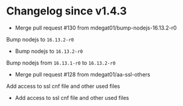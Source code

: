 # Changelog since v1.4.3
- Merge pull request #130 from mdegat01/bump-nodejs-16.13.2-r0

Bump nodejs to `16.13.2-r0` 
- Bump nodejs to `16.13.2-r0`

Bump nodejs from `16.13.1-r0` to `16.13.2-r0` 
- Merge pull request #128 from mdegat01/aa-ssl-others

Add access to ssl cnf file and other used files 
- Add access to ssl cnf file and other used files 
